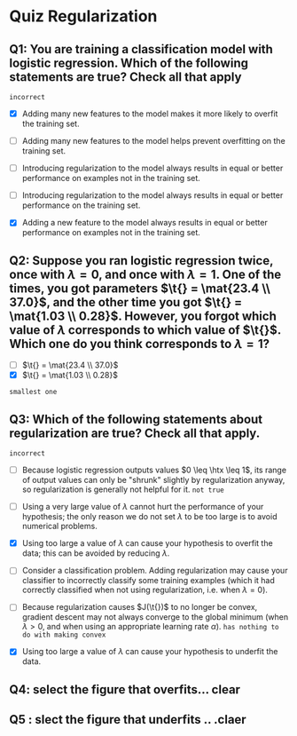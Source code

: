 # Quiz Regularization

## Q1:  You are training a classification model with logistic regression. Which of the following statements are true? Check all that apply
`incorrect`

* [x] Adding many new features to the model makes it more likely to overfit the training set.
* [ ]  Adding many new features to the model helps prevent overfitting on the training set.
* [ ] Introducing regularization to the model always results in equal or better performance on examples not in the training set.
* [ ] Introducing regularization to the model always results in equal or better performance on the training set.
* [x] Adding a new feature to the model always results in equal or better performance on examples not in the training set.


## Q2: Suppose you ran logistic regression twice, once with $\lambda = 0$, and once with $\lambda = 1$. One of the times, you got parameters $\t{} = \mat{23.4 \\ 37.0}$, and the other time you got $\t{} = \mat{1.03 \\ 0.28}$. However, you forgot which value of $\lambda$ corresponds to which value of $\t{}$. Which one do you think corresponds to $\lambda=1$?

* [ ] $\t{} = \mat{23.4 \\ 37.0}$
* [x] $\t{} = \mat{1.03 \\ 0.28}$

`smallest one`

## Q3: Which of the following statements about regularization are true? Check all that apply.
`incorrect`

* [ ] Because logistic regression outputs values $0 \leq \htx \leq 1$, its range of output values can only be "shrunk" slightly by regularization anyway, so regularization is generally not helpful for it. `not true` 

* [ ] Using a very large value of $\lambda$ cannot hurt the performance of your hypothesis; the only reason we do not set $\lambda$ to be too large is to avoid numerical problems.

* [x] Using too large a value of $\lambda$ can cause your hypothesis to overfit the data; this can be avoided by reducing $\lambda$.

* [ ] Consider a classification problem. Adding regularization may cause your classifier to incorrectly classify some training examples (which it had correctly classified when not using regularization, i.e. when $\lambda=0$).

* [ ]  Because regularization causes $J(\t{})$ to no longer be convex, gradient descent may not always converge to the global minimum (when $\lambda \gt 0$, and when using an appropriate learning rate $\alpha$). `has nothing to do with making convex`

* [x]  Using too large a value of $\lambda$ can cause your hypothesis to underfit the data. 

## Q4: select the figure that overfits... clear

## Q5 : slect the figure that underfits .. .claer